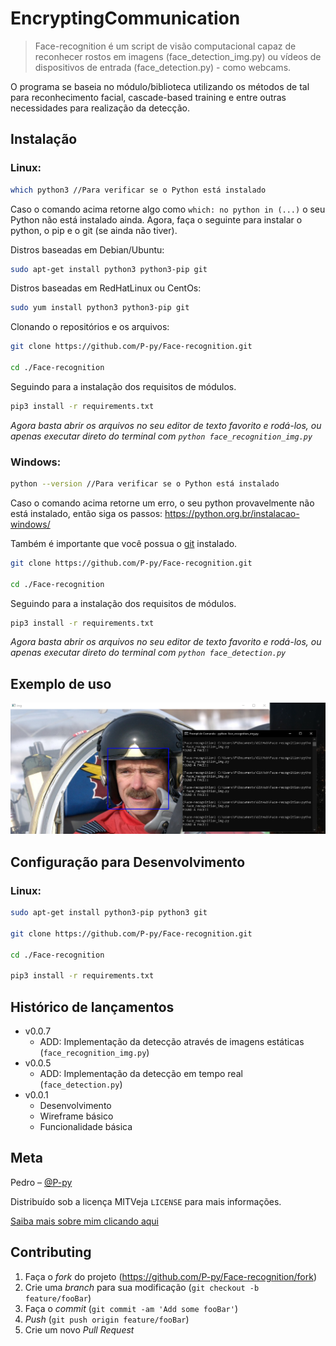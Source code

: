 # EncryptingCommunication
> Face-recognition é um script de visão computacional capaz de reconhecer rostos em imagens (face_detection_img.py) ou vídeos de dispositivos de entrada (face_detection.py) - como webcams.

O programa se baseia no módulo/biblioteca utilizando os métodos de tal para reconhecimento facial, cascade-based training e entre outras necessidades para realização da detecção. 

## Instalação

### Linux:
```sh
which python3 //Para verificar se o Python está instalado
```

Caso o comando acima retorne algo como `which: no python in (...)` o seu Python não está instalado ainda. Agora, faça o seguinte para instalar o python, o pip e o git (se ainda não tiver).

Distros baseadas em Debian/Ubuntu:
```sh
sudo apt-get install python3 python3-pip git
```

Distros baseadas em RedHatLinux ou CentOs:
```sh
sudo yum install python3 python3-pip git
```

Clonando o repositórios e os arquivos:
```sh
git clone https://github.com/P-py/Face-recognition.git

cd ./Face-recognition
```

Seguindo para a instalação dos requisitos de módulos.
```sh
pip3 install -r requirements.txt
```

*Agora basta abrir os arquivos no seu editor de texto favorito e rodá-los, ou apenas executar direto do terminal com `python face_recognition_img.py`*

### Windows:
```sh
python --version //Para verificar se o Python está instalado
```

Caso o comando acima retorne um erro, o seu python provavelmente não está instalado, então siga os passos: https://python.org.br/instalacao-windows/

Também é importante que você possua o [git](https://git-scm.com/) instalado.

```sh
git clone https://github.com/P-py/Face-recognition.git

cd ./Face-recognition
```

Seguindo para a instalação dos requisitos de módulos.
```sh
pip3 install -r requirements.txt
```

*Agora basta abrir os arquivos no seu editor de texto favorito e rodá-los, ou apenas executar direto do terminal com `python face_detection.py`*

## Exemplo de uso

![](https://github.com/P-py/Face-recognition/blob/main/header0.PNG?raw=true)

## Configuração para Desenvolvimento

### Linux:
```sh
sudo apt-get install python3-pip python3 git

git clone https://github.com/P-py/Face-recognition.git

cd ./Face-recognition

pip3 install -r requirements.txt
```

## Histórico de lançamentos
* v0.0.7
    * ADD: Implementação da detecção através de imagens estáticas (`face_recognition_img.py`)
* v0.0.5 
    * ADD: Implementação da detecção em tempo real (`face_detection.py`)
* v0.0.1
    * Desenvolvimento
    * Wireframe básico
    * Funcionalidade básica

## Meta

Pedro – [@P-py](https://twitter.com/curliy1)

Distribuído sob a licença MITVeja `LICENSE` para mais informações.

[Saiba mais sobre mim clicando aqui](https://github.com/P-py/P-py)

## Contributing

1. Faça o _fork_ do projeto (https://github.com/P-py/Face-recognition/fork)
2. Crie uma _branch_ para sua modificação (`git checkout -b feature/fooBar`)
3. Faça o _commit_ (`git commit -am 'Add some fooBar'`)
4. _Push_ (`git push origin feature/fooBar`)
5. Crie um novo _Pull Request_
